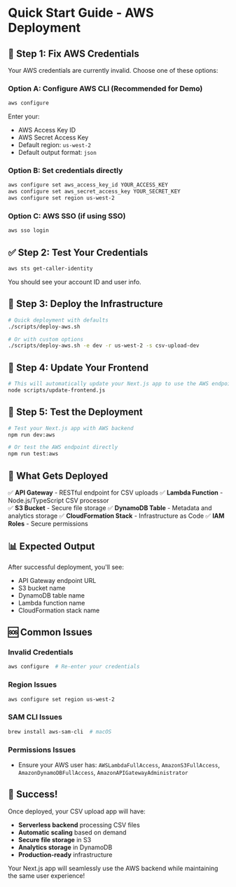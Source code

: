 # Quick Start Guide - AWS Deployment

## 🔧 Step 1: Fix AWS Credentials

Your AWS credentials are currently invalid. Choose one of these options:

### Option A: Configure AWS CLI (Recommended for Demo)
```bash
aws configure
```
Enter your:
- AWS Access Key ID
- AWS Secret Access Key  
- Default region: `us-west-2`
- Default output format: `json`

### Option B: Set credentials directly
```bash
aws configure set aws_access_key_id YOUR_ACCESS_KEY
aws configure set aws_secret_access_key YOUR_SECRET_KEY
aws configure set region us-west-2
```

### Option C: AWS SSO (if using SSO)
```bash
aws sso login
```

## ✅ Step 2: Test Your Credentials
```bash
aws sts get-caller-identity
```
You should see your account ID and user info.

## 🚀 Step 3: Deploy the Infrastructure
```bash
# Quick deployment with defaults
./scripts/deploy-aws.sh

# Or with custom options
./scripts/deploy-aws.sh -e dev -r us-west-2 -s csv-upload-dev
```

## 🔄 Step 4: Update Your Frontend
```bash
# This will automatically update your Next.js app to use the AWS endpoint
node scripts/update-frontend.js
```

## 🧪 Step 5: Test the Deployment
```bash
# Test your Next.js app with AWS backend
npm run dev:aws

# Or test the AWS endpoint directly
npm run test:aws
```

## 🎯 What Gets Deployed

✅ **API Gateway** - RESTful endpoint for CSV uploads
✅ **Lambda Function** - Node.js/TypeScript CSV processor  
✅ **S3 Bucket** - Secure file storage
✅ **DynamoDB Table** - Metadata and analytics storage
✅ **CloudFormation Stack** - Infrastructure as Code
✅ **IAM Roles** - Secure permissions

## 📊 Expected Output

After successful deployment, you'll see:
- API Gateway endpoint URL
- S3 bucket name
- DynamoDB table name
- Lambda function name
- CloudFormation stack name

## 🆘 Common Issues

### Invalid Credentials
```bash
aws configure  # Re-enter your credentials
```

### Region Issues
```bash
aws configure set region us-west-2
```

### SAM CLI Issues
```bash
brew install aws-sam-cli  # macOS
```

### Permissions Issues
- Ensure your AWS user has: `AWSLambdaFullAccess`, `AmazonS3FullAccess`, `AmazonDynamoDBFullAccess`, `AmazonAPIGatewayAdministrator`

## 🎉 Success!

Once deployed, your CSV upload app will have:
- **Serverless backend** processing CSV files
- **Automatic scaling** based on demand  
- **Secure file storage** in S3
- **Analytics storage** in DynamoDB
- **Production-ready** infrastructure

Your Next.js app will seamlessly use the AWS backend while maintaining the same user experience! 